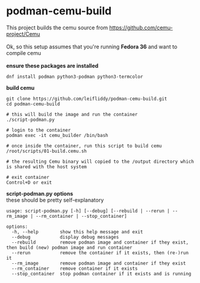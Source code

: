 # podman-cemu-build
This project builds the cemu source from https://github.com/cemu-project/Cemu   
\
Ok, so this setup assumes that you're running **Fedora 36** and want to compile cemu   
\
**ensure these packages are installed**
```
dnf install podman python3-podman python3-termcolor   
```

**build cemu**
```
git clone https://github.com/leifliddy/podman-cemu-build.git
cd podman-cemu-build  

# this will build the image and run the container   
./script-podman.py

# login to the container 
podman exec -it cemu_builder /bin/bash

# once inside the container, run this script to build cemu
/root/scripts/01-build.cemu.sh

# the resulting Cemu binary will copied to the /output directory which is shared with the host system

# exit container
Control+D or exit
```

**script-podman.py options**  
these should be pretty self-explanatory
```
usage: script-podman.py [-h] [--debug] [--rebuild | --rerun | --rm_image | --rm_container | --stop_container]

options:
  -h, --help        show this help message and exit
  --debug           display debug messages
  --rebuild         remove podman image and container if they exist, then build (new) podman image and run container
  --rerun           remove the container if it exists, then (re-)run it
  --rm_image        remove podman image and container if they exist
  --rm_container    remove container if it exists
  --stop_container  stop podman container if it exists and is running
```

